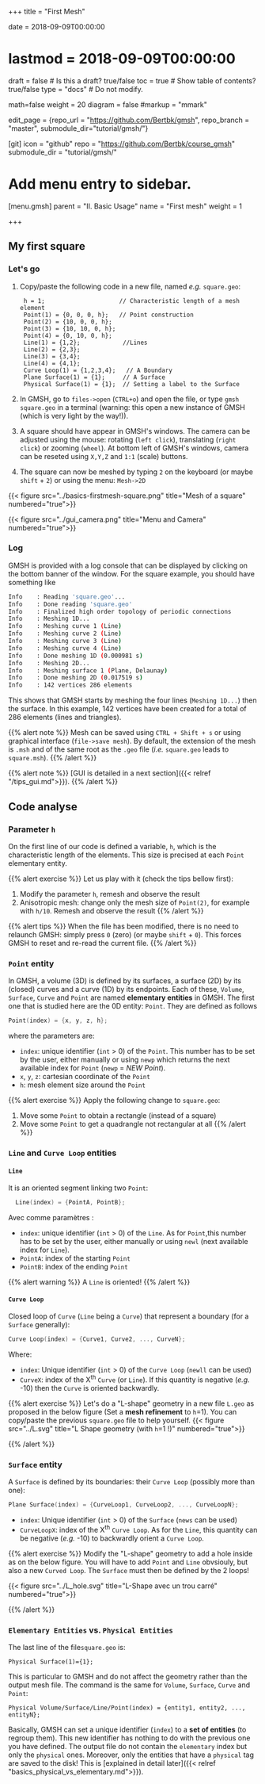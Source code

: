 +++
title = "First Mesh"

date = 2018-09-09T00:00:00
# lastmod = 2018-09-09T00:00:00

draft = false  # Is this a draft? true/false
toc = true  # Show table of contents? true/false
type = "docs"  # Do not modify.

math=false
weight = 20
diagram = false
#markup = "mmark"

edit_page = {repo_url = "https://github.com/Bertbk/gmsh", repo_branch = "master", submodule_dir="tutorial/gmsh/"}

[git]
  icon = "github"
  repo = "https://github.com/Bertbk/course_gmsh"
  submodule_dir = "tutorial/gmsh/"
  
# Add menu entry to sidebar.
[menu.gmsh]
  parent = "II. Basic Usage"
  name = "First mesh"
  weight = 1

+++

## My first square

### Let's go

1. Copy/paste the following code in a new file, named *e.g.* `square.geo`:

        h = 1;                     // Characteristic length of a mesh element
        Point(1) = {0, 0, 0, h};   // Point construction
        Point(2) = {10, 0, 0, h};
        Point(3) = {10, 10, 0, h};
        Point(4) = {0, 10, 0, h};
        Line(1) = {1,2};            //Lines
        Line(2) = {2,3};
        Line(3) = {3,4};
        Line(4) = {4,1};
        Curve Loop(1) = {1,2,3,4};   // A Boundary
        Plane Surface(1) = {1};     // A Surface
        Physical Surface(1) = {1};  // Setting a label to the Surface

2. In GMSH, go to `files->open` (`CTRL+o`) and open the file, or type `gmsh square.geo` in a terminal (warning: this open a new instance of GMSH (which is very light by the way!)).
3. A square should have appear in GMSH's windows. The camera can be adjusted using the mouse: rotating (`left click`), translating (`right click`) or zooming (`wheel`). At bottom left of GMSH's windows, camera can be reseted using `X,Y,Z` and `1:1` (scale) buttons.
4. The square can now be meshed by typing `2` on the keyboard (or maybe `shift` + `2`) or using the menu: `Mesh->2D`


{{< figure src="../basics-firstmesh-square.png" title="Mesh of a square" numbered="true">}}

{{< figure src="../gui_camera.png" title="Menu and Camera" numbered="true">}}

### Log

GMSH is provided with a log console that can be displayed by clicking on the bottom banner of the window. For the square example, you should have something like

``` bash
Info    : Reading 'square.geo'...
Info    : Done reading 'square.geo'
Info    : Finalized high order topology of periodic connections
Info    : Meshing 1D...
Info    : Meshing curve 1 (Line)
Info    : Meshing curve 2 (Line)
Info    : Meshing curve 3 (Line)
Info    : Meshing curve 4 (Line)
Info    : Done meshing 1D (0.000981 s)
Info    : Meshing 2D...
Info    : Meshing surface 1 (Plane, Delaunay)
Info    : Done meshing 2D (0.017519 s)
Info    : 142 vertices 286 elements
```

This shows that GMSH starts by meshing the four lines (`Meshing 1D...`) then the surface. In this example, 142 vertices have been created for a total of 286 elements (lines and triangles).


{{% alert note %}}
Mesh can be saved using `CTRL + Shift + s` or using graphical interface (`file->save mesh`). By default, the extension of the mesh is `.msh` and of the same root as the `.geo` file (*i.e.* `square.geo` leads to `square.msh`).
{{% /alert %}}


{{% alert note %}}
[GUI is detailed in a next section]({{< relref "/tips_gui.md">}}).
{{% /alert %}}

## Code analyse

### Parameter `h`

On the first line of our code is defined a variable, `h`, which is the characteristic length of the elements.
This size is precised at each `Point` elementary entity.

{{% alert exercise %}}
Let us play with it (check the tips bellow first):

1. Modify the parameter `h`, remesh and observe the result
2. Anisotropic mesh: change only the mesh size of `Point(2)`, for example with `h/10`. Remesh and observe the result
{{% /alert %}}

{{% alert tips %}}
When the file has been modified, there is no need to relaunch GMSH: simply press `0` (zero) (or maybe `shift` + `0`). This forces GMSH to reset and re-read the current file.
{{% /alert %}}


### `Point` entity

In GMSH, a volume (3D) is defined by its surfaces, a surface (2D) by its (closed) curves and a curve (1D) by its endpoints. Each of these, `Volume`, `Surface`, `Curve` and `Point` are named **elementary entities** in GMSH. The first one that is studied here are the 0D entity: `Point`. They are defined as follows

```cpp
Point(index) = {x, y, z, h};
```
where the parameters are:

- `index`: unique identifier (`int` > 0) of the `Point`. This number has to be set by the user, either manually or using `newp` which returns the next available index for `Point` (`newp` = *NEW Point*).
- `x`, `y`, `z`: cartesian coordinate of the `Point`
- `h`: mesh element size around the `Point`


{{% alert exercise %}}
Apply the following change to `square.geo`:

1. Move some `Point` to obtain a rectangle (instead of a square)
2. Move some `Point` to get a quadrangle not rectangular at all
{{% /alert %}}


### `Line` and `Curve Loop` entities

#### `Line`

It is an oriented segment linking two `Point`:
```c++
  Line(index) = {PointA, PointB};
```
Avec comme paramètres :

- `index`: unique identifier (`int` > 0) of the `Line`. As for `Point`,this number has to be set by the user, either manually or using `newl` (next available index for `Line`).
- `PointA`: index of the starting `Point`
- `PointB`: index of the ending `Point`

{{% alert warning %}}
A `Line` is oriented!
{{% /alert %}}

#### `Curve Loop`

Closed loop of `Curve` (`Line` being a `Curve`) that represent a boundary (for a `Surface` generally):
```c++
Curve Loop(index) = {Curve1, Curve2, ..., CurveN};
```
Where:
- `index`: Unique identifier (`int` > 0) of the `Curve Loop` (`newll` can be used)
- `CurveX`: index of the X<sup>th</sup> `Curve` (or `Line`). If this quantity is negative (*e.g.* -10) then the `Curve` is oriented backwardly.

{{% alert exercise %}}
Let's do a "L-shape" geometry in a new file `L.geo` as proposed in the below figure (Set a **mesh refinement** to `h`=1). You can copy/paste the previous `square.geo` file to help yourself.
{{< figure src="../L.svg" title="L Shape geometry (with `h`=1 !)"  numbered="true">}}

{{% /alert %}}



### `Surface` entity

A `Surface` is defined by its boundaries: their `Curve Loop` (possibly more than one):
```c++
Plane Surface(index) = {CurveLoop1, CurveLoop2, ..., CurveLoopN};
```

- `index`: Unique identifier (`int` > 0) of the `Surface` (`news` can be used)
- `CurveLoopX`: index of the X<sup>th</sup> `Curve Loop`. As for the `Line`, this quantity can be negative (*e.g.* -10) to backwardly orient a `Curve Loop`.

{{% alert exercise %}}
Modify the "L-shape" geometry to add a hole inside as on the below figure. You will have to add `Point` and `Line` obvsiouly, but also a new `Curved Loop`. The `Surface` must then be defined by the 2 loops!

{{< figure src="../L_hole.svg" title="L-Shape avec un trou carré" numbered="true">}}

{{% /alert %}}


### `Elementary Entities` vs. `Physical Entities`

The last line of the file`square.geo` is:
```
Physical Surface(1)={1};
```
This is particular to GMSH and do not affect the geometry rather than the output mesh file. The command is the same for `Volume`, `Surface`, `Curve` and `Point`:
```
Physical Volume/Surface/Line/Point(index) = {entity1, entity2, ..., entityN};
```

Basically, GMSH can set a unique identifier (`index`) to a **set of entities** (to regroup them). This new identifier has nothing to do with the previous one you have defined. The output file do not contain the `elementary` index but only the `physical` ones. Moreover, only the entities that have a `physical` tag are saved to the disk! This is [explained in detail later]({{< relref "basics_physical_vs_elementary.md">}}). 